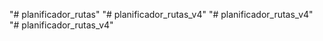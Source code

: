 "# planificador_rutas" 
"# planificador_rutas_v4" 
"# planificador_rutas_v4" 
"# planificador_rutas_v4" 

